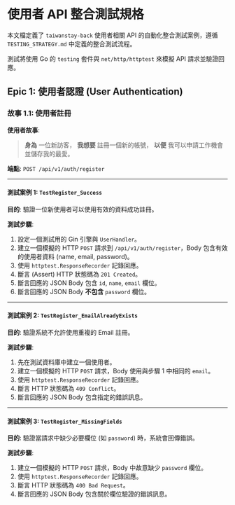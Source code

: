 # 使用者 API 整合測試規格

本文檔定義了 `taiwanstay-back` 使用者相關 API 的自動化整合測試案例，遵循 `TESTING_STRATEGY.md` 中定義的整合測試流程。

測試將使用 Go 的 `testing` 套件與 `net/http/httptest` 來模擬 API 請求並驗證回應。

## Epic 1: 使用者認證 (User Authentication)

### 故事 1.1: 使用者註冊

**使用者故事**:
> **身為** 一位新訪客，
> **我想要** 註冊一個新的帳號，
> **以便** 我可以申請工作機會並儲存我的最愛。

**端點**: `POST /api/v1/auth/register`

---

#### 測試案例 1: `TestRegister_Success`

**目的**: 驗證一位新使用者可以使用有效的資料成功註冊。

**測試步驟**:
1.  設定一個測試用的 Gin 引擎與 `UserHandler`。
2.  建立一個模擬的 HTTP `POST` 請求到 `/api/v1/auth/register`，Body 包含有效的使用者資料 (name, email, password)。
3.  使用 `httptest.ResponseRecorder` 記錄回應。
4.  斷言 (Assert) HTTP 狀態碼為 `201 Created`。
5.  斷言回應的 JSON Body 包含 `id`, `name`, `email` 欄位。
6.  斷言回應的 JSON Body **不包含** `password` 欄位。

---

#### 測試案例 2: `TestRegister_EmailAlreadyExists`

**目的**: 驗證系統不允許使用重複的 Email 註冊。

**測試步驟**:
1.  先在測試資料庫中建立一個使用者。
2.  建立一個模擬的 HTTP `POST` 請求，Body 使用與步驟 1 中相同的 `email`。
3.  使用 `httptest.ResponseRecorder` 記錄回應。
4.  斷言 HTTP 狀態碼為 `409 Conflict`。
5.  斷言回應的 JSON Body 包含指定的錯誤訊息。

---

#### 測試案例 3: `TestRegister_MissingFields`

**目的**: 驗證當請求中缺少必要欄位 (如 `password`) 時，系統會回傳錯誤。

**測試步驟**:
1.  建立一個模擬的 HTTP `POST` 請求，Body 中故意缺少 `password` 欄位。
2.  使用 `httptest.ResponseRecorder` 記錄回應。
3.  斷言 HTTP 狀態碼為 `400 Bad Request`。
4.  斷言回應的 JSON Body 包含關於欄位驗證的錯誤訊息。
